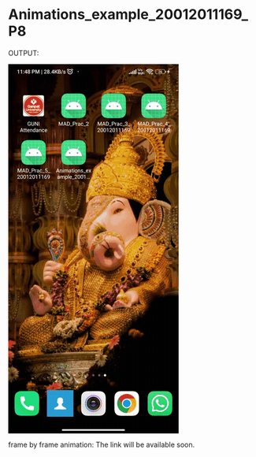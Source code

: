 # Animations_example_20012011169_P8

OUTPUT:

<img align="center" alt="output gif file" src="https://github.com/Malay-Thakkar/Animations_example_20012011169_P8/blob/master/OUTPUT/output.gif">

frame by frame animation: The link will be available soon.

